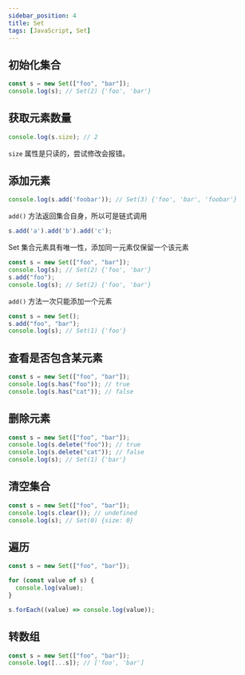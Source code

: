 ```yaml
---
sidebar_position: 4
title: Set
tags: [JavaScript, Set]
---
```


## 初始化集合

```js
const s = new Set(["foo", "bar"]);
console.log(s); // Set(2) {'foo', 'bar'}
```

## 获取元素数量

```js
console.log(s.size); // 2
```

`size` 属性是只读的，尝试修改会报错。

## 添加元素

```js
console.log(s.add('foobar')); // Set(3) {'foo', 'bar', 'foobar'}
```

`add()` 方法返回集合自身，所以可是链式调用

```js
s.add('a').add('b').add('c');
```

Set 集合元素具有唯一性，添加同一元素仅保留一个该元素

```js
const s = new Set(["foo", "bar"]);
console.log(s); // Set(2) {'foo', 'bar'}
s.add("foo");
console.log(s); // Set(2) {'foo', 'bar'}
```

`add()` 方法一次只能添加一个元素

```js
const s = new Set();
s.add("foo", "bar");
console.log(s); // Set(1) {'foo'}
```

## 查看是否包含某元素

```js
const s = new Set(["foo", "bar"]);
console.log(s.has("foo")); // true
console.log(s.has("cat")); // false
```

## 删除元素

```js
const s = new Set(["foo", "bar"]);
console.log(s.delete("foo")); // true
console.log(s.delete("cat")); // false
console.log(s); // Set(1) {'bar'}
```

## 清空集合

```js
const s = new Set(["foo", "bar"]);
console.log(s.clear()); // undefined
console.log(s); // Set(0) {size: 0}
```

## 遍历

```js
const s = new Set(["foo", "bar"]);

for (const value of s) {
  console.log(value);
}

s.forEach((value) => console.log(value));
```

## 转数组

```js
const s = new Set(["foo", "bar"]);
console.log([...s]); // ['foo', 'bar']
```